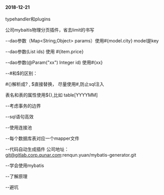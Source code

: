#### 2018-12-21

typehandler和plugins

公司mybaitis物理分页插件，省去limit的书写

--dao参数（Map<String,Object> params）使用#{model.city} model是key

--dao参数(List<Integer> ids) 使用<foreach collection="list" item="item" sparator="," >  #{item.price}

--dao参数(@Param("xx") Integer id)  使用#{xx}

--#和$的区别：

#{}解析成? , $直接替换， 尽量使用#,防止sql注入

表名和表的属性使用${},比如 table[YYYYMM]

--考虑事务的边界

--sql语句高效

--使用连接池

--每个数据库表对应一个mapper文件

--代码自动生成插件 公司地址：git@gitlab.corp.qunar.com:renqun.yuan/mybatis-generator.git



--学会使用mybatis



--了解原理



--避坑

